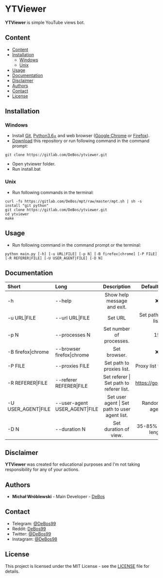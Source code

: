 # YTViewer

**YTViewer** is simple YouTube views bot.

## Content

- [Content](#content)
- [Installation](#installation)
  - [Windows](#windows)
  - [Unix](#unix)
- [Usage](#usage)
- [Documentation](#documentation)
- [Disclaimer](#disclaimer)
- [Authors](#authors)
- [Contact](#contact)
- [License](#license)

## Installation

### Windows

* Install [Git](https://git-scm.com/download/win), [Python3.6+](https://www.python.org/downloads) and web browser ([Google Chrome](https://www.google.com/chrome) or [Firefox](https://www.mozilla.org/firefox/new)).
* [Download](https://github.com/DeBos99/ytviewer/archive/master.zip) this repository or run following command in the command prompt:
```
git clone https://gitlab.com/DeBos/ytviewer.git
```
* Open ytviewer folder.
* Run install.bat

### Unix

* Run following commands in the terminal:
```
curl -fs https://gitlab.com/DeBos/mpt/raw/master/mpt.sh | sh -s install "git python"
git clone https://gitlab.com/DeBos/ytviewer.git
cd ytviewer
make
```

## Usage

* Run following command in the command prompt or the terminal:
```
python main.py [-h] [-u URL|FILE] [-p N] [-B firefox|chrome] [-P FILE] [-R REFERER|FILE] [-U USER_AGENT|FILE] [-D N]
```

## Documentation

| Short               | Long                          | Description                                    | Default value           |
| :------------------ | :---------------------------- | :--------------------------------------------: | :---------------------: |
| -h                  | --help                        | Show help message and exit.                    | :x:                     |
| -u URL\|FILE        | --url URL\|FILE               | Set URL | Set path to URL list.                | :x:                     |
| -p N                | --processes N                 | Set number of processes.                       | 15                      |
| -B firefox\|chrome  | --browser firefox\|chrome     | Set browser.                                   | :x:                     |
| -P FILE             | --proxies FILE                | Set path to proxies list.                      | Proxy list from API.    |
| -R REFERER\|FILE    | --referer REFERER\|FILE       | Set referer \| Set path to referer list.       | https://google.com      |
| -U USER_AGENT\|FILE | --user-agent USER_AGENT\|FILE | Set user agent \| Set path to user agent list. | Random user agent.      |
| -D N                | --duration N                  | Set duration of view.                          | 35-85% of video length. |

## Disclaimer

**YTViewer** was created for educational purposes and I'm not taking responsibility for any of your actions.

## Authors

* **Michał Wróblewski** - Main Developer - [DeBos](https://gitlab.com/DeBos)

## Contact

* Telegram: [@DeBos99](https://t.me/DeBos99)
* Reddit: [DeBos99](https://www.reddit.com/user/DeBos99)
* Twitter: [@DeBos99](https://www.twitter.com/DeBos99)
* Instagram: [@DeBos98](https://www.instagram.com/DeBos98)

## License

This project is licensed under the MIT License - see the [LICENSE](LICENSE) file for details.
